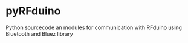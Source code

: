 pyRFduino
=========

Python sourcecode an modules for communication with RFduino using Bluetooth and Bluez library

